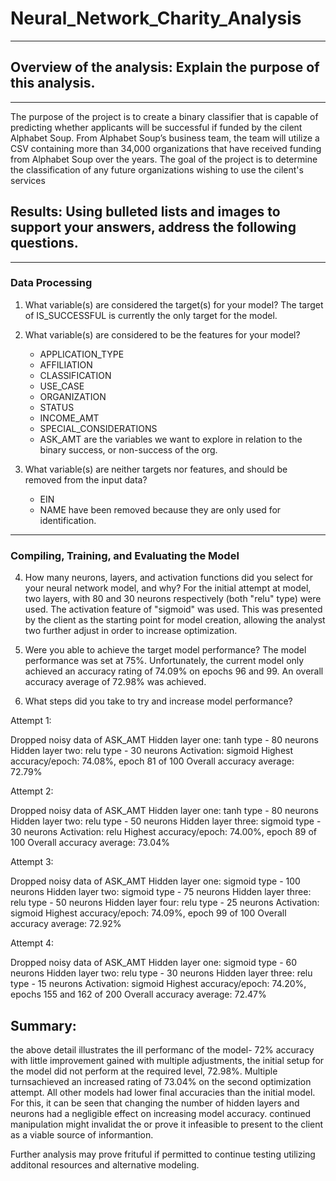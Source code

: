 # Neural_Network_Charity_Analysis
______________________________________________________________________________
## Overview of the analysis: Explain the purpose of this analysis.
______________________________________________________________________________

The purpose of the project is to create a binary classifier that is capable of predicting whether applicants will be successful if funded by the cilent  Alphabet Soup. From Alphabet Soup’s business team, the team will utilize a CSV containing more than 34,000 organizations that have received funding from Alphabet Soup over the years. The goal of the project is to determine the classification of any future organizations wishing to use the cilent's services


## Results: Using bulleted lists and images to support your answers, address the following questions.
____________________________________________________________________________________________________________
  ### Data Processing 
1. What variable(s) are considered the target(s) for your model?
   The target of IS_SUCCESSFUL is currently the only target for the model.
2. What variable(s) are considered to be the features for your model?
    * APPLICATION_TYPE
    * AFFILIATION 
    * CLASSIFICATION 
    * USE_CASE 
    * ORGANIZATION
    * STATUS
    * INCOME_AMT
    * SPECIAL_CONSIDERATIONS
    * ASK_AMT 
  are the variables we want to explore in relation to the binary success, or non-success of the org.

3. What variable(s) are neither targets nor features, and should be removed from the input data?
   * EIN 
   * NAME 
  have been removed because they are only used for identification.
______________________________________________________________________________________________________
 ### Compiling, Training, and Evaluating the Model
 
4. How many neurons, layers, and activation functions did you select for your neural network model, and why? 
For the initial attempt at model, two layers, with 80 and 30 neurons respectively (both "relu" type) were used. The activation feature of "sigmoid" was used. This was presented by the client as the starting point for model creation, allowing the analyst two further adjust in order to increase optimization.
    

5. Were you able to achieve the target model performance? 
The model performance was set at 75%. Unfortunately, the current model only achieved an accuracy rating of 74.09% on epochs 96 and 99. An overall accuracy average of 72.98% was achieved.

6. What steps did you take to try and increase model performance?

Attempt 1:

  Dropped noisy data of ASK_AMT
  Hidden layer one: tanh type - 80 neurons
  Hidden layer two: relu type - 30 neurons
  Activation: sigmoid
  Highest accuracy/epoch: 74.08%, epoch 81 of 100
  Overall accuracy average: 72.79%
  
 Attempt 2:

  Dropped noisy data of ASK_AMT
  Hidden layer one: tanh type - 80 neurons
  Hidden layer two: relu type - 50 neurons
  Hidden layer three: sigmoid type - 30 neurons
  Activation: relu
  Highest accuracy/epoch: 74.00%, epoch 89 of 100
  Overall accuracy average: 73.04%
  
Attempt 3:

  Dropped noisy data of ASK_AMT
  Hidden layer one: sigmoid type - 100 neurons
  Hidden layer two: sigmoid type - 75 neurons
  Hidden layer three: relu type - 50 neurons
  Hidden layer four: relu type - 25 neurons
  Activation: sigmoid
  Highest accuracy/epoch: 74.09%, epoch 99 of 100
  Overall accuracy average: 72.92%
  
Attempt 4:

  Dropped noisy data of ASK_AMT
  Hidden layer one: sigmoid type - 60 neurons
  Hidden layer two: relu type - 30 neurons
  Hidden layer three: relu type - 15 neurons
  Activation: sigmoid
  Highest accuracy/epoch: 74.20%, epochs 155 and 162 of 200
  Overall accuracy average: 72.47%


## Summary: 
the above detail illustrates the ill performanc of the model- 72% accuracy with little improvement gained with multiple adjustments, the initial setup for the model did not perform at the required level,  72.98%. Multiple turnsachieved an increased rating of 73.04% on the second optimization attempt. All other models had lower final accuracies than the initial model. For this, it can be seen that changing the number of hidden layers and neurons had a negligible effect on increasing model accuracy. continued manipulation might invalidat the or prove it infeasible to present to the client as a viable source of informantion.

Further analysis may prove frituful if permitted to continue testing utilizing additonal resources and alternative modeling.

